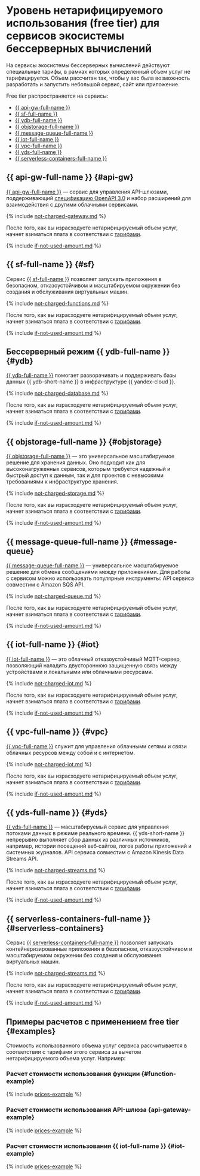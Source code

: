 #  Уровень нетарифицируемого использования (free tier) для сервисов экосистемы бессерверных вычислений


На сервисы экосистемы бессерверных вычислений действуют специальные тарифы, в рамках которых определенный объем услуг не тарифицируется. Объем рассчитан так, чтобы у вас была возможность разработать и запустить небольшой сервис, сайт или приложение.


Free tier распространяется на сервисы:
* [{{ api-gw-full-name }}](#api-gw)
* [{{ sf-full-name }}](#sf)
* [{{ ydb-full-name }}](#ydb)
* [{{ objstorage-full-name }}](#objstorage)
* [{{ message-queue-full-name }}](#message-queue)
* [{{ iot-full-name }}](#iot)
* [{{ vpc-full-name }}](#vpc)
* [{{ yds-full-name }}](#yds)
* [{{ serverless-containers-full-name }}](#serverless-containers)


## {{ api-gw-full-name }} {#api-gw}

[{{ api-gw-full-name }}](../../api-gateway/quickstart/) — сервис для управления API-шлюзами, поддерживающий [спецификацию OpenAPI 3.0](https://github.com/OAI/OpenAPI-Specification) и набор расширений для взаимодействия с другими облачными сервисами.

{% include [not-charged-gateway.md](../../_includes/pricing/price-formula/not-charged-gateway.md) %} 

После того, как вы израсходуете нетарифицируемый объем услуг, начнет взиматься плата в соответствии с [тарифами](../../api-gateway/pricing.md).

{% include [if-not-used-amount.md](../../_includes/pricing/price-formula/if-not-used-amount.md) %}



## {{ sf-full-name }} {#sf}

Сервис [{{ sf-full-name }}](../../functions/quickstart/) позволяет запускать приложения в безопасном, отказоустойчивом и масштабируемом окружении без создания и обслуживания виртуальных машин.

{% include [not-charged-functions.md](../../_includes/pricing/price-formula/not-charged-functions.md) %}

После того, как вы израсходуете нетарифицируемый объем услуг, начнет взиматься плата в соответствии с [тарифами](../../functions/pricing.md).

{% include [if-not-used-amount.md](../../_includes/pricing/price-formula/if-not-used-amount.md) %}



## Бессерверный режим {{ ydb-full-name }} {#ydb}

[{{ ydb-full-name }}](../../ydb/quickstart.md) помогает разворачивать и поддерживать базы данных {{ ydb-short-name }} в инфраструктуре {{ yandex-cloud }}.

{% include [not-charged-database.md](../../_includes/pricing/price-formula/not-charged-database.md) %}

После того, как вы израсходуете нетарифицируемый объем услуг, начнет взиматься плата в соответствии с [тарифами](../../ydb/pricing/serverless.md).

{% include [if-not-used-amount.md](../../_includes/pricing/price-formula/if-not-used-amount.md) %}


## {{ objstorage-full-name }} {#objstorage}

[{{ objstorage-full-name }}](../../storage/quickstart.md) — это универсальное масштабируемое решение для хранения данных. Оно подходит как для высоконагруженных сервисов, которым требуется надежный и быстрый доступ к данным, так и для проектов с невысокими требованиями к инфраструктуре хранения.

{% include [not-charged-storage.md](../../_includes/pricing/price-formula/not-charged-storage.md) %}

После того, как вы израсходуете нетарифицируемый объем услуг, начнет взиматься плата в соответствии с [тарифами](../../storage/pricing.md).

{% include [if-not-used-amount.md](../../_includes/pricing/price-formula/if-not-used-amount.md) %}


## {{ message-queue-full-name }} {#message-queue}

[{{ message-queue-full-name }}](../../message-queue/quickstart.md) — универсальное масштабируемое решение для обмена сообщениями между приложениями. Для работы с сервисом можно использовать популярные инструменты: API сервиса совместим с Amazon SQS API.

{% include [not-charged-queue.md](../../_includes/pricing/price-formula/not-charged-queue.md) %}

После того, как вы израсходуете нетарифицируемый объем услуг, начнет взиматься плата в соответствии с [тарифами](../../message-queue/pricing.md).

{% include [if-not-used-amount.md](../../_includes/pricing/price-formula/if-not-used-amount.md) %}



## {{ iot-full-name }} {#iot}

[{{ iot-full-name }}](../../iot-core/quickstart.md) — это облачный отказоустойчивый MQTT-сервер, позволяющий наладить двустороннюю защищенную связь между устройствами и локальными или облачными ресурсами.

{% include [not-charged-iot.md](../../_includes/pricing/price-formula/not-charged-iot.md) %}

После того, как вы израсходуете нетарифицируемый объем услуг, начнет взиматься плата в соответствии с [тарифами](../../iot-core/pricing.md).

{% include [if-not-used-amount.md](../../_includes/pricing/price-formula/if-not-used-amount.md) %}


## {{ vpc-full-name }} {#vpc}

[{{ vpc-full-name }}](../../vpc/quickstart.md) служит для управления облачными сетями и связи облачных ресурсов между собой и с интернетом.

{% include [not-charged-iot.md](../../_includes/pricing/price-formula/not-charged-vpc.md) %}

После того, как вы израсходуете нетарифицируемый объем услуг, начнет взиматься плата в соответствии с [тарифами](../../vpc/pricing.md).

{% include [if-not-used-amount.md](../../_includes/pricing/price-formula/if-not-used-amount.md) %}


## {{ yds-full-name }} {#yds}

[{{ yds-full-name }}](../../data-streams/quickstart/) — масштабируемый сервис для управления потоками данных в режиме реального времени. {{ yds-short-name }} непрерывно выполняет сбор данных из различных источников, например, истории посещений веб‑сайтов, логов работы приложений и системных журналов. API сервиса совместим с Amazon Kinesis Data Streams API.

{% include [not-charged-streams.md](../../_includes/pricing/price-formula/not-charged-streams.md) %}

После того, как вы израсходуете нетарифицируемый объем услуг, начнет взиматься плата в соответствии с [тарифами](../../data-streams/pricing.md).

{% include [if-not-used-amount.md](../../_includes/pricing/price-formula/if-not-used-amount.md) %}



## {{ serverless-containers-full-name }} {#serverless-containers}

Сервис [{{ serverless-containers-full-name }}](../../serverless-containers/quickstart/) позволяет запускать контейнеризированные приложения в безопасном, отказоустойчивом и масштабируемом окружении без создания и обслуживания виртуальных машин.

{% include [not-charged-streams.md](../../_includes/pricing/price-formula/not-charged-serverless-containers.md) %}

После того, как вы израсходуете нетарифицируемый объем услуг, начнет взиматься плата в соответствии с [тарифами](../../serverless-containers/pricing.md).

{% include [if-not-used-amount.md](../../_includes/pricing/price-formula/if-not-used-amount.md) %}




## Примеры расчетов с применением free tier {#examples}

Стоимость использованного объема услуг сервиса рассчитывается в соответствии с тарифами этого сервиса за вычетом нетарифицируемого объема услуг. Например:

### Расчет стоимости использования функции {#function-example}

{% include [prices-example](../../_includes/functions/prices-example.md) %}

### Расчет стоимости использования API-шлюза {api-gateway-example}

{% include [prices-example](../../_includes/api-gateway/prices-example.md) %}

### Расчет стоимости использования {{ iot-full-name }} {#iot-example}

{% include [prices-example](../../_includes/iot-core/prices-example.md) %}
